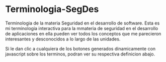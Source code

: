 # Terminologia-SegDes
Terminologia de la materia Seguridad en el desarrollo de software.
Esta es mi terminologia interactiva para la mmateria de seguridad en el desarrollo de aplicaciones
en ella pueden ver todos los conceptos que me parecieron interesantes y desconocidos a lo largo de las unidades.

Si le dan clic a cualquiera de los botones generados dinamicamente con javascript sobre los terminos, podran ver su respectiva definicion abajo.
